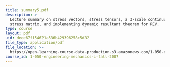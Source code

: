 ```yaml
---
title: summary5.pdf
description: >-
  Lecture summary on stress vectors, stress tensors, a 3-scale continuum model,
  stress matrix, and implementing dynamic resultant theorem for REV.
type: course
layout: pdf
uid: deee67ff54621a536b429396258c5d32
file_type: application/pdf
file_location: >-
  https://open-learning-course-data-production.s3.amazonaws.com/1-050-engineering-mechanics-i-fall-2007/deee67ff54621a536b429396258c5d32_summary5.pdf
course_id: 1-050-engineering-mechanics-i-fall-2007
---
```

